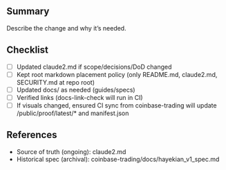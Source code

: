 ## Summary
Describe the change and why it’s needed.

## Checklist
- [ ] Updated claude2.md if scope/decisions/DoD changed
- [ ] Kept root markdown placement policy (only README.md, claude2.md, SECURITY.md at repo root)
- [ ] Updated docs/ as needed (guides/specs)
- [ ] Verified links (docs-link-check will run in CI)
- [ ] If visuals changed, ensured CI sync from coinbase-trading will update /public/proof/latest/* and manifest.json

## References
- Source of truth (ongoing): claude2.md
- Historical spec (archival): coinbase-trading/docs/hayekian_v1_spec.md
